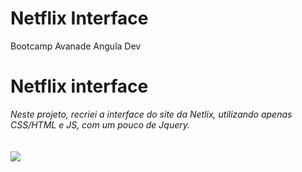 # Netflix Interface
 Bootcamp Avanade Angula Dev
<h1>Netflix interface</h1>
<i>Neste projeto, recriei a interface do site da Netlix, utilizando apenas CSS/HTML e JS, com um pouco de Jquery.</i>
<br>
<br>
<br>
<img src='hhttps://github.com/kamalcwb/Netflix-Interace/blob/main/img/interface_netflix.jpg'>
<br>
<br>
<br>

